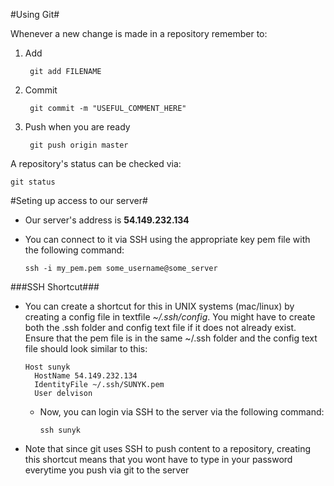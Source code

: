 #Using Git#

Whenever a new change is made in a repository remember to:

1. Add

        git add FILENAME

2. Commit

        git commit -m "USEFUL_COMMENT_HERE"

3. Push when you are ready

        git push origin master

A repository's status can be checked via:

    git status

#Seting up access to our server#

- Our server's address is **54.149.232.134**

- You can connect to it via SSH using the appropriate key pem file with the following command:

      ssh -i my_pem.pem some_username@some_server

###SSH Shortcut###

- You can create a shortcut for this in UNIX systems (mac/linux) by creating a config file in textfile *~/.ssh/config*. You might have to create both the .ssh folder and config text file if it does not already exist. Ensure that the pem file is in the same ~/.ssh folder and the config text file should look similar to this:

      Host sunyk
        HostName 54.149.232.134
        IdentityFile ~/.ssh/SUNYK.pem
        User delvison

    - Now, you can login via SSH to the server via the following command:

          ssh sunyk

- Note that since git uses SSH to push content to a repository, creating this shortcut means that you wont have to type in your password everytime you push via git to the server

